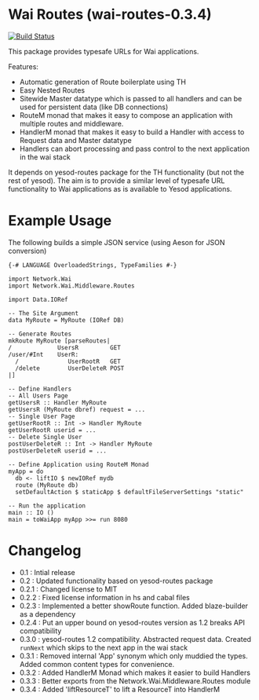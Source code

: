 Wai Routes (wai-routes-0.3.4)
==============================

[![Build Status](https://travis-ci.org/ajnsit/wai-routes.png)](https://travis-ci.org/ajnsit/wai-routes)

This package provides typesafe URLs for Wai applications.

Features:
  - Automatic generation of Route boilerplate using TH
  - Easy Nested Routes
  - Sitewide Master datatype which is passed to all handlers
    and can be used for persistent data (like DB connections)
  - RouteM monad that makes it easy to compose an application
    with multiple routes and middleware.
  - HandlerM monad that makes it easy to build a Handler
    with access to Request data and Master datatype
  - Handlers can abort processing and pass control to the next
    application in the wai stack

It depends on yesod-routes package for the TH functionality (but not the rest of yesod). The aim is to provide a similar level of typesafe URL functionality to Wai applications as is available to Yesod applications.


Example Usage
=============

The following builds a simple JSON service (using Aeson for JSON conversion)


    {-# LANGUAGE OverloadedStrings, TypeFamilies #-}

    import Network.Wai
    import Network.Wai.Middleware.Routes

    import Data.IORef

    -- The Site Argument
    data MyRoute = MyRoute (IORef DB)

    -- Generate Routes
    mkRoute MyRoute [parseRoutes|
    /             UsersR         GET
    /user/#Int    UserR:
      /              UserRootR   GET
      /delete        UserDeleteR POST
    |]

    -- Define Handlers
    -- All Users Page
    getUsersR :: Handler MyRoute
    getUsersR (MyRoute dbref) request = ...
    -- Single User Page
    getUserRootR :: Int -> Handler MyRoute
    getUserRootR userid = ...
    -- Delete Single User
    postUserDeleteR :: Int -> Handler MyRoute
    postUserDeleteR userid = ...

    -- Define Application using RouteM Monad
    myApp = do
      db <- liftIO $ newIORef mydb
      route (MyRoute db)
      setDefaultAction $ staticApp $ defaultFileServerSettings "static"

    -- Run the application
    main :: IO ()
    main = toWaiApp myApp >>= run 8080


Changelog
=========

* 0.1   : Intial release
* 0.2   : Updated functionality based on yesod-routes package
* 0.2.1 : Changed license to MIT
* 0.2.2 : Fixed license information in hs and cabal files
* 0.2.3 : Implemented a better showRoute function. Added blaze-builder as a dependency
* 0.2.4 : Put an upper bound on yesod-routes version as 1.2 breaks API compatibility
* 0.3.0 : yesod-routes 1.2 compatibility. Abstracted request data. Created `runNext` which skips to the next app in the wai stack
* 0.3.1 : Removed internal 'App' synonym which only muddied the types. Added common content types for convenience.
* 0.3.2 : Added HandlerM Monad which makes it easier to build Handlers
* 0.3.3 : Better exports from the Network.Wai.Middleware.Routes module
* 0.3.4 : Added 'liftResourceT' to lift a ResourceT into HandlerM

